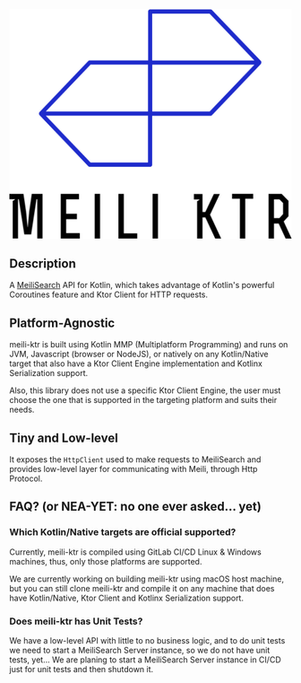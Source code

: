 <div align="center"><img alt="Logo" src="./logo.png"></div>

## Description

A [MeiliSearch](https://meilisearch.com) API for Kotlin, which takes advantage of Kotlin's powerful Coroutines feature and Ktor Client for HTTP requests.

## Platform-Agnostic

meili-ktr is built using Kotlin MMP (Multiplatform Programming) and runs on JVM, Javascript (browser or NodeJS), or natively on any Kotlin/Native target that also have a Ktor Client Engine implementation and Kotlinx Serialization support.

Also, this library does not use a specific Ktor Client Engine, the user must choose the one that is supported in the targeting platform and suits their needs.

## Tiny and Low-level

It exposes the `HttpClient` used to make requests to MeiliSearch and provides low-level layer for communicating with Meili, through Http Protocol.

## FAQ? (or NEA-YET: no one ever asked... yet)

### Which Kotlin/Native targets are official supported?

Currently, meili-ktr is compiled using GitLab CI/CD Linux & Windows machines, thus, only those platforms are supported.

We are currently working on building meili-ktr using macOS host machine, but you can still clone meili-ktr and compile it on any machine that does have Kotlin/Native, Ktor Client and Kotlinx Serialization support.

### Does meili-ktr has Unit Tests?

We have a low-level API with little to no business logic, and to do unit tests we need to start a MeiliSearch Server instance, so we do not have unit tests, yet... We are planing to start a MeiliSearch Server instance in CI/CD just for unit tests and then shutdown it.